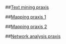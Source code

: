 ##[Text mining praxis](https://dhintro18.commons.gc.cuny.edu/2018/10/07/from-allegation-to-cloture-text-mining-us-senators-statements-on-kavanaugh/)

##[Mapping praxis 1](https://dhintro18.commons.gc.cuny.edu/2018/10/23/illustration-maps-and-stories/)

##[Mapping praxis 2](https://dhintro18.commons.gc.cuny.edu/2018/10/27/mapping/)

##[Network analysis praxis](https://dhintro18.commons.gc.cuny.edu/2018/11/03/a-network-analysis-of-our-initial-class-readings/)
